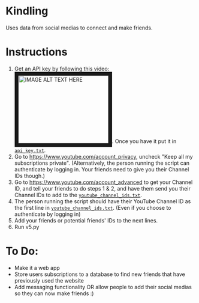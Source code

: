 # Kindling
Uses data from social medias to connect and make friends.

# Instructions
1. Get an API key by following this video: <a href="http://www.youtube.com/watch?feature=player_embedded&v=th5_9woFJmk
" target="_blank"><img src="http://img.youtube.com/vi/th5_9woFJmk/0.jpg" 
alt="IMAGE ALT TEXT HERE" width="240" height="180" border="10" /></a>. Once you have it put it in [`api_key.txt`](/api_key.txt).
2. Go to https://www.youtube.com/account_privacy, uncheck "Keep all my subscriptions private". (Alternatively, the person running the script can authenticate by logging in. Your friends need to give you their Channel IDs though.)
3. Go to https://www.youtube.com/account_advanced to get your Channel ID, and tell your friends to do steps 1 & 2, and have them send you their Channel IDs to add to the [`youtube_channel_ids.txt`](/youtube_channel_ids.txt).
4. The person running the script should have their YouTube Channel ID as the first line in [`youtube_channel_ids.txt`](/youtube_channel_ids.txt). (Even if you choose to authenticate by logging in)
5. Add your friends or potential friends' IDs to the next lines.
6. Run v5.py

# To Do:
* Make it a web app
* Store users subscriptions to a database to find new friends that have previously used the website
* Add messaging functionality OR allow people to add their social medias so they can now make friends :)

